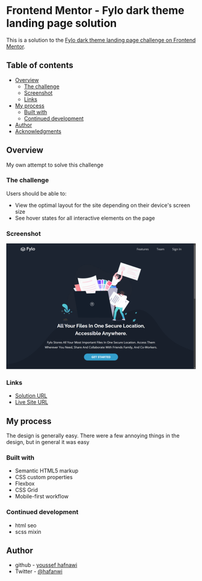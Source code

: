 # Frontend Mentor - Fylo dark theme landing page solution

This is a solution to the [Fylo dark theme landing page challenge on Frontend Mentor](https://www.frontendmentor.io/challenges/fylo-dark-theme-landing-page-5ca5f2d21e82137ec91a50fd).

## Table of contents

- [Overview](#overview)
  - [The challenge](#the-challenge)
  - [Screenshot](#screenshot)
  - [Links](#links)
- [My process](#my-process)
  - [Built with](#built-with)
  - [Continued development](#continued-development)
- [Author](#author)
- [Acknowledgments](#acknowledgments)

## Overview

My own attempt to solve this challenge

### The challenge

Users should be able to:

- View the optimal layout for the site depending on their device's screen size
- See hover states for all interactive elements on the page

### Screenshot

![hero of the page](./screenshot.png)

### Links

- [Solution URL](https://www.frontendmentor.io/solutions/fylo-dark-theme-landing-page-rtah6eJxGO)
- [Live Site URL](https://ymhaah.github.io/fylo-dark-theme/)

## My process

The design is generally easy. There were a few annoying things in the design, but in general it was easy


### Built with

- Semantic HTML5 markup
- CSS custom properties
- Flexbox
- CSS Grid
- Mobile-first workflow

### Continued development

-   html seo
-   scss mixin

## Author

-   github - [youssef hafnawi](https://github.com/ymhaah)
-   Twitter - [@hafanwi](https://twitter.com/hafanwi)


